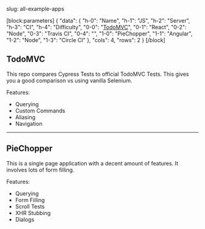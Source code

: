 slug: all-example-apps

[block:parameters]
{
  "data": {
    "h-0": "Name",
    "h-1": "JS",
    "h-2": "Server",
    "h-3": "CI",
    "h-4": "Difficulty",
    "0-0": "[TodoMVC](https://github.com/cypress-io/examples-react-travis-ci)",
    "0-1": "React",
    "0-2": "Node",
    "0-3": "Travis CI",
    "0-4": "",
    "1-0": "PieChopper",
    "1-1": "Angular",
    "1-2": "Node",
    "1-3": "Circle CI"
  },
  "cols": 4,
  "rows": 2
}
[/block]
## TodoMVC
This repo compares Cypress Tests to official TodoMVC Tests. This gives you a good comparison vs using vanilla Selenium.

Features:
- Querying
- Custom Commands
- Aliasing
- Navigation

***

## PieChopper
This is a single page application with a decent amount of features. It involves lots of form filling.

Features:
- Querying
- Form Filling
- Scroll Tests
- XHR Stubbing
- Dialogs